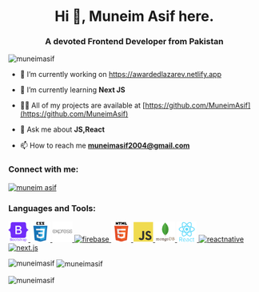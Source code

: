 <h1 align="center">Hi 👋, Muneim Asif here.</h1>
<h3 align="center">A devoted Frontend Developer from Pakistan</h3>
<p align="left"> <img src="https://komarev.com/ghpvc/?username=muneimasif&label=Profile%20views&color=0e75b6&style=flat" alt="muneimasif" /> </p>

- 🔭 I’m currently working on https://awardedlazarev.netlify.app

- 🌱 I’m currently learning **Next JS**

- 👨‍💻 All of my projects are available at [https://github.com/MuneimAsif](https://github.com/MuneimAsif)

- 💬 Ask me about **JS,React**

- 📫 How to reach me **muneimasif2004@gmail.com**

<h3 align="left">Connect with me:</h3>
<p align="left">
<a href="https://fb.com/muneim asif" target="blank"><img align="center" src="https://raw.githubusercontent.com/rahuldkjain/github-profile-readme-generator/master/src/images/icons/Social/facebook.svg" alt="muneim asif" height="30" width="40" /></a>
</p>

<h3 align="left">Languages and Tools:</h3>
<p align="left"> <a href="https://getbootstrap.com" target="_blank" rel="noreferrer"> <img src="https://raw.githubusercontent.com/devicons/devicon/master/icons/bootstrap/bootstrap-plain-wordmark.svg" alt="bootstrap" width="40" height="40"/> </a> <a href="https://www.w3schools.com/css/" target="_blank" rel="noreferrer"> <img src="https://raw.githubusercontent.com/devicons/devicon/master/icons/css3/css3-original-wordmark.svg" alt="css3" width="40" height="40"/> </a> <a href="https://expressjs.com" target="_blank" rel="noreferrer"> <img src="https://raw.githubusercontent.com/devicons/devicon/master/icons/express/express-original-wordmark.svg" alt="express" width="40" height="40"/> </a> <a href="https://firebase.google.com/" target="_blank" rel="noreferrer"> <img src="https://www.vectorlogo.zone/logos/firebase/firebase-icon.svg" alt="firebase" width="40" height="40"/> </a> <a href="https://www.w3.org/html/" target="_blank" rel="noreferrer"> <img src="https://raw.githubusercontent.com/devicons/devicon/master/icons/html5/html5-original-wordmark.svg" alt="html5" width="40" height="40"/> </a> <a href="https://developer.mozilla.org/en-US/docs/Web/JavaScript" target="_blank" rel="noreferrer"> <img src="https://raw.githubusercontent.com/devicons/devicon/master/icons/javascript/javascript-original.svg" alt="javascript" width="40" height="40"/> </a> <a href="https://www.mongodb.com/" target="_blank" rel="noreferrer"> <img src="https://raw.githubusercontent.com/devicons/devicon/master/icons/mongodb/mongodb-original-wordmark.svg" alt="mongodb" width="40" height="40"/> </a> <a href="https://reactjs.org/" target="_blank" rel="noreferrer"> <img src="https://raw.githubusercontent.com/devicons/devicon/master/icons/react/react-original-wordmark.svg" alt="react" width="40" height="40"/> </a> <a href="https://reactnative.dev/" target="_blank" rel="noreferrer"> <img src="https://reactnative.dev/img/header_logo.svg" alt="reactnative" width="40" height="40"/> </a> <a href="https://nextjs.dev/" target="_blank" rel="noreferrer"> <img src="https://nextjs.dev/img/header_logo.svg" alt="next.js" width="40" height="40"/> </a>  </p>

<p><img align="left" src="https://github-readme-stats.vercel.app/api/top-langs?username=muneimasif&show_icons=true&locale=en&layout=compact" alt="muneimasif" /></p>

<p>&nbsp;<img align="center" src="https://github-readme-stats.vercel.app/api?username=muneimasif&show_icons=true&locale=en" alt="muneimasif" /></p>

<p><img align="center" src="https://github-readme-streak-stats.herokuapp.com/?user=muneimasif&" alt="muneimasif" /></p>

